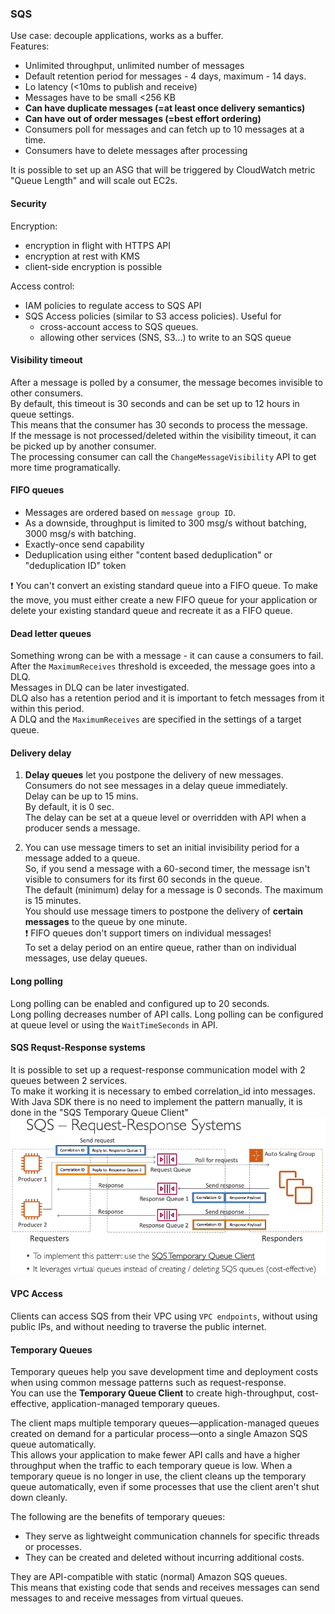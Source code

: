### SQS

Use case: decouple applications, works as a buffer.\
Features:
* Unlimited throughput, unlimited number of messages
* Default retention period for messages - 4 days, maximum - 14 days.
* Lo latency (<10ms to publish and receive)
* Messages have to be small <256 KB
* **Can have duplicate messages (=at least once delivery semantics)**
* **Can have out of order messages (=best effort ordering)**
* Consumers poll for messages and can fetch up to 10 messages at a time.
* Consumers have to delete messages after processing

It is possible to set up an ASG that will be triggered by CloudWatch metric "Queue Length" and will scale out EC2s.

#### Security
Encryption:
* encryption in flight with HTTPS API
* encryption at rest with KMS
* client-side encryption is possible

Access control:
* IAM policies to regulate access to SQS API
* SQS Access policies (similar to S3 access policies). Useful for
  * cross-account access to SQS queues.
  * allowing other services (SNS, S3...) to write to an SQS queue

#### Visibility timeout
After a message is polled by a consumer, the message becomes invisible to other consumers.\
By default, this timeout is 30 seconds and can be set up to 12 hours in queue settings.\
This means that the consumer has 30 seconds to process the message.\
If the message is not processed/deleted within the visibility timeout, it can be picked up by another consumer.\
The processing consumer can call the `ChangeMessageVisibility` API to get more time programatically.

#### FIFO queues
* Messages are ordered based on `message group ID`.
* As a downside, throughput is limited to 300 msg/s without batching, 3000 msg/s with batching.
* Exactly-once send capability
* Deduplication using either "content based deduplication" or "deduplication ID" token

:exclamation: You can't convert an existing standard queue into a FIFO queue. To make the move, you must either create a new FIFO queue for your application or delete your existing standard queue and recreate it as a FIFO queue.

#### Dead letter queues
Something wrong can be with a message - it can cause a consumers to fail.\
After the `MaximumReceives` threshold is exceeded, the message goes into a DLQ.\
Messages in DLQ can be later investigated.\
DLQ also has a retention period and it is important to fetch messages from it within this period.\
A DLQ and the `MaximumReceives` are specified in the settings of a target queue.

#### Delivery delay
1. **Delay queues** let you postpone the delivery of new messages.\
Consumers do not see messages in a delay queue immediately.\
Delay can be up to 15 mins.\
By default, it is 0 sec.\
The delay can be set at a queue level or overridden with API when a producer sends a message.

2. You can use message timers to set an initial invisibility period for a message added to a queue.\
So, if you send a message with a 60-second timer, the message isn't visible to consumers for its first 60 seconds in the queue.\
The default (minimum) delay for a message is 0 seconds. The maximum is 15 minutes.\
You should use message timers to postpone the delivery of **certain messages** to the queue by one minute.\
:exclamation: FIFO queues don't support timers on individual messages!\
To set a delay period on an entire queue, rather than on individual messages, use delay queues.

#### Long polling
Long polling can be enabled and configured up to 20 seconds.\
Long polling decreases number of API calls.
Long polling can be configured at queue level or using the `WaitTimeSeconds` in API.

#### SQS Requst-Response systems
It is possible to set up a request-response communication model with 2 queues between 2 services.\
To make it working it is necessary to embed correlation_id into messages.\
With Java SDK there is no need to implement the pattern manually, it is done in the "SQS Temporary Queue Client"
![SQS-Request-Response](files/SQS-Request-Response.png)

#### VPC Access
Clients can access SQS from their VPC using `VPC endpoints`, without using public IPs, and without needing to traverse the public internet.  

#### Temporary Queues
Temporary queues help you save development time and deployment costs when using common message patterns such as request-response.\
You can use the **Temporary Queue Client** to create high-throughput, cost-effective, application-managed temporary queues.

The client maps multiple temporary queues—application-managed queues created on demand for a particular process—onto a single Amazon SQS queue automatically.\
This allows your application to make fewer API calls and have a higher throughput when the traffic to each temporary queue is low. When a temporary queue is no longer in use, the client cleans up the temporary queue automatically, even if some processes that use the client aren't shut down cleanly.

The following are the benefits of temporary queues:
* They serve as lightweight communication channels for specific threads or processes.
* They can be created and deleted without incurring additional costs.

They are API-compatible with static (normal) Amazon SQS queues.\
This means that existing code that sends and receives messages can send messages to and receive messages from virtual queues.
